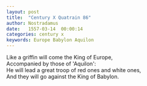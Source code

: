 ```yaml
---
layout: post
title:  "Century X Quatrain 86"
author: Nostradamus
date:   1557-03-14  00:00:14
categories: century x
keywords: Europe Babylon Aquilon 
---
```

Like a griffin will come the King of Europe,  
Accompanied by those of 'Aquilon':  
He will lead a great troop of red ones and white ones,  
And they will go against the King of Babylon.